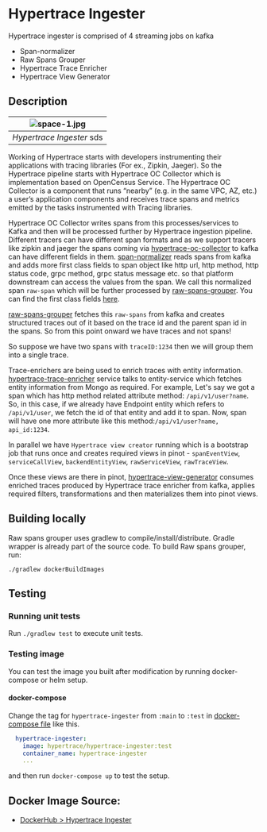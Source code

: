 # Hypertrace Ingester

Hypertrace ingester is comprised of 4 streaming jobs on kafka
- Span-normalizer
- Raw Spans Grouper
- Hypertrace Trace Enricher
- Hypertrace View Generator

## Description
| ![space-1.jpg](https://imagizer.imageshack.com/v2/xq90/923/UZhzhg.png) | 
|:--:| 
| *Hypertrace Ingester* sds |

Working of Hypertrace starts with developers instrumenting their applications with tracing libraries (For ex., Zipkin, Jaeger). So the Hypertrace pipeline starts with Hypertrace OC Collector which is implementation based on OpenCensus Service. The Hypertrace OC Collector is a component that runs “nearby” (e.g. in the same VPC, AZ, etc.) a user’s application components and receives trace spans and metrics emitted by the tasks instrumented with Tracing libraries. 

Hypertrace OC Collector writes spans from this processes/services to Kafka and then will be processed further by Hypertrace ingestion pipeline. Different tracers can have different span formats and as we support tracers like zipkin and jaeger the spans coming via [hypertrace-oc-collector](https://github.com/hypertrace/opencensus-service) to kafka can have different fields in them. [span-normalizer](https://github.com/hypertrace/span-normalizer) reads spans from kafka and adds more first class fields to span object like http url, http method, http status code, grpc method, grpc status message etc. so that platform downstream can access the values from the span. We call this normalized span `raw-span` which will be further processed by [raw-spans-grouper](https://github.com/hypertrace/raw-spans-grouper). You can find the first class fields [here](https://github.com/hypertrace/data-model/tree/main/data-model/src/main/avro/eventfields).

[raw-spans-grouper](https://github.com/hypertrace/raw-spans-grouper) fetches this `raw-spans` from kafka and creates structured traces out of it based on the trace id and the parent span id in the spans. So from this point onward we have traces and not spans!

So suppose we have two spans with `traceID:1234` then we will group them into a single trace. 

Trace-enrichers are being used to enrich traces with entity information. [hypertrace-trace-enricher](https://github.com/hypertrace/hypertrace-trace-enricher) service talks to entity-service which fetches entity information from Mongo as required. For example, Let's say we got a span which has http method related attribute method: `/api/v1/user?name`. So, in this case, if we already have Endpoint entity which refers to `/api/v1/user`, we fetch the id of that entity and add it to span. Now, span will have one more attribute like this method:`/api/v1/user?name, api_id:1234`. 

In parallel we have `Hypertrace view creator` running which is a bootstrap job that runs once and creates required views in pinot - `spanEventView`, `serviceCallView`, `backendEntityView`, `rawServiceView`, `rawTraceView`.

Once these views are there in pinot, [hypertrace-view-generator](ttps://github.com/hypertrace/hypertrace-view-generator) consumes enriched traces produced by Hypertrace trace enricher from kafka, applies required filters, transformations and then materializes them into pinot views.

## Building locally
Raw spans grouper uses gradlew to compile/install/distribute. Gradle wrapper is already part of the source code. To build Raw spans grouper, run:

```
./gradlew dockerBuildImages
```
## Testing

### Running unit tests
Run `./gradlew test` to execute unit tests. 

### Testing image

You can test the image you built after modification by running docker-compose or helm setup. 

#### docker-compose
Change the tag for `hypertrace-ingester` from `:main` to `:test` in [docker-compose file](https://github.com/hypertrace/hypertrace/blob/main/docker/docker-compose.yml) like this.

```yaml
  hypertrace-ingester:
    image: hypertrace/hypertrace-ingester:test
    container_name: hypertrace-ingester
    ...
```

and then run `docker-compose up` to test the setup.

## Docker Image Source:
- [DockerHub > Hypertrace Ingester](https://hub.docker.com/r/hypertrace/hypertrace-ingester)
